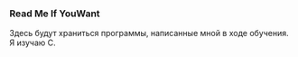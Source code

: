 ### Read Me If YouWant

  Здесь будут храниться программы, написанные мной в ходе обучения.
  Я изучаю C.
  
